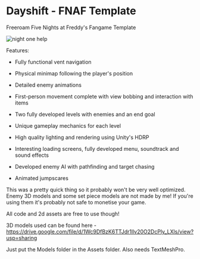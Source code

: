 # Dayshift - FNAF Template
Freeroam Five Nights at Freddy's Fangame Template

![night one help](https://github.com/maxtearney/dayshift-fnaf/assets/88261993/a012018b-23a8-430a-adbb-009bd038bf53)

Features:

- Fully functional vent navigation

- Physical minimap following the player's position

- Detailed enemy animations

- First-person movement complete with view bobbing and interaction with items

- Two fully developed levels with enemies and an end goal

- Unique gameplay mechanics for each level

- High quality lighting and rendering using Unity's HDRP

- Interesting loading screens, fully developed menu, soundtrack and sound effects

- Developed enemy AI with pathfinding and target chasing

- Animated jumpscares

This was a pretty quick thing so it probably won't be very well optimized.
Enemy 3D models and some set piece models are not made by me! If you're using them it's probably not safe to monetise your game.

All code and 2d assets are free to use though!

3D models used can be found here -
https://drive.google.com/file/d/1Wc9DfBzK6TTJdr1llv20O2DcPly_LXls/view?usp=sharing

Just put the Models folder in the Assets folder. Also needs TextMeshPro.
